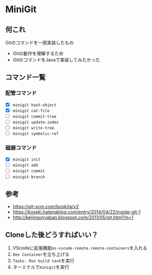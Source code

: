 # MiniGit

## 何これ

Gitのコマンドを一部実装したもの

- Gitの動作を理解するため
- GitのコマンドをJavaで実装してみたかった

## コマンド一覧

### 配管コマンド

- [x] `minigit hash-object`
- [x] `minigit cat-file`
- [ ] `minigit commit-tree`
- [ ] `minigit update-index`
- [ ] `minigit write-tree`
- [ ] `minigit symbolic-ref`

### 磁器コマンド

- [x] `minigit init`
- [ ] `minigit add`
- [ ] `minigit commit`
- [ ] `minigit branch`

## 参考

- https://git-scm.com/book/ja/v2
- https://koseki.hatenablog.com/entry/2014/04/22/inside-git-1
- http://keijinsonyaban.blogspot.com/2011/05/git.html?m=1

## Cloneした後どうすればいい？

1. VScodeに拡張機能`ms-vscode-remote.remote-containers`を入れる
1. `Dev Container`を立ち上げる
1. `Tasks: Run build task`を実行
1. ターミナルで`minigit`を実行
